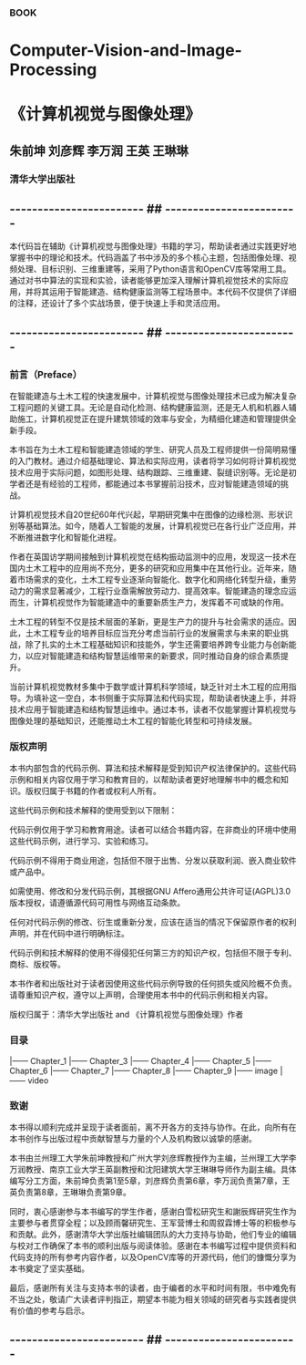 ### BOOK
# Computer-Vision-and-Image-Processing
# 《计算机视觉与图像处理》
## 朱前坤 刘彦辉 李万润 王英 王琳琳 
### 清华大学出版社
## ------------------------ ##  ------------------------ ##
本代码旨在辅助《计算机视觉与图像处理》书籍的学习，帮助读者通过实践更好地掌握书中的理论和技术。代码涵盖了书中涉及的多个核心主题，包括图像处理、视频处理、目标识别、三维重建等，采用了Python语言和OpenCV库等常用工具。通过对书中算法的实现和实验，读者能够更加深入理解计算机视觉技术的实际应用，并将其运用于智能建造、结构健康监测等工程场景中。本代码不仅提供了详细的注释，还设计了多个实战场景，便于快速上手和灵活应用。
## ------------------------ ##  ------------------------ ##
### 前言（Preface）
在智能建造与土木工程的快速发展中，计算机视觉与图像处理技术已成为解决复杂工程问题的关键工具。无论是自动化检测、结构健康监测，还是无人机和机器人辅助施工，计算机视觉正在提升建筑领域的效率与安全，为精细化建造和管理提供全新手段。

本书旨在为土木工程和智能建造领域的学生、研究人员及工程师提供一份简明易懂的入门教材。通过介绍基础理论、算法和实际应用，读者将学习如何将计算机视觉技术应用于实际问题，如图形处理、结构跟踪、三维重建、裂缝识别等。无论是初学者还是有经验的工程师，都能通过本书掌握前沿技术，应对智能建造领域的挑战。

计算机视觉技术自20世纪60年代兴起，早期研究集中在图像的边缘检测、形状识别等基础算法。如今，随着人工智能的发展，计算机视觉已在各行业广泛应用，并不断推进数字化和智能化进程。

作者在英国访学期间接触到计算机视觉在结构振动监测中的应用，发现这一技术在国内土木工程中的应用尚不充分，更多的研究和应用集中在其他行业。近年来，随着市场需求的变化，土木工程专业逐渐向智能化、数字化和网络化转型升级，重劳动力的需求显著减少，工程行业亟需解放劳动力、提高效率。智能建造的理念应运而生，计算机视觉作为智能建造中的重要新质生产力，发挥着不可或缺的作用。

土木工程的转型不仅是技术层面的革新，更是生产力的提升与社会需求的适应。因此，土木工程专业的培养目标应当充分考虑当前行业的发展需求与未来的职业挑战，除了扎实的土木工程基础知识和技能外，学生还需要培养跨专业能力与创新能力，以应对智能建造和结构智慧运维带来的新要求，同时推动自身的综合素质提升。

当前计算机视觉教材多集中于数学或计算机科学领域，缺乏针对土木工程的应用指导。为填补这一空白，本书侧重于实际算法和代码实现，帮助读者快速上手，并将技术应用于智能建造和结构智慧运维中。通过本书，读者不仅能掌握计算机视觉与图像处理的基础知识，还能推动土木工程的智能化转型和可持续发展。

### 版权声明
本书内部包含的代码示例、算法和技术解释是受到知识产权法律保护的。这些代码示例和相关内容仅用于学习和教育目的，以帮助读者更好地理解书中的概念和知识。版权归属于书籍的作者或权利人所有。

这些代码示例和技术解释的使用受到以下限制：

代码示例仅用于学习和教育用途。读者可以结合书籍内容，在非商业的环境中使用这些代码示例，进行学习、实验和练习。

代码示例不得用于商业用途，包括但不限于出售、分发以获取利润、嵌入商业软件或产品中。

如需使用、修改和分发代码示例，其根据GNU Affero通用公共许可证(AGPL)3.0版本授权，请遵循源代码可用性与网络互动条款。

任何对代码示例的修改、衍生或重新分发，应该在适当的情况下保留原作者的权利声明，并在代码中进行明确标注。

代码示例和技术解释的使用不得侵犯任何第三方的知识产权，包括但不限于专利、商标、版权等。

本书作者和出版社对于读者因使用这些代码示例导致的任何损失或风险概不负责。
请尊重知识产权，遵守以上声明，合理使用本书中的代码示例和相关内容。

版权归属于：清华大学出版社 and 《计算机视觉与图像处理》作者

### 目录
|—— Chapter_1
|—— Chapter_3
|—— Chapter_4
|—— Chapter_5
|—— Chapter_6
|—— Chapter_7
|—— Chapter_8
|—— Chapter_9
|—— image
|—— video
### 致谢
本书得以顺利完成并呈现于读者面前，离不开各方的支持与协作。在此，向所有在本书创作与出版过程中贡献智慧与力量的个人及机构致以诚挚的感谢。

本书由兰州理工大学朱前坤教授和广州大学刘彦辉教授作为主编，兰州理工大学李万润教授、南京工业大学王英副教授和沈阳建筑大学王琳琳导师作为副主编。具体编写分工方面，朱前坤负责第1至5章，刘彦辉负责第6章，李万润负责第7章，王英负责第8章，王琳琳负责第9章。

同时，衷心感谢参与本书编写的学生作者，感谢白雪松研究生和謝辰辉研究生作为主要参与者贯穿全程；以及顾雨馨研究生、王军营博士和周叙霖博士等的积极参与和贡献。此外，感谢清华大学出版社编辑团队的大力支持与协助，他们专业的编辑与校对工作确保了本书的顺利出版与阅读体验。感谢在本书编写过程中提供资料和代码支持的所有参考内容作者，以及OpenCV库等的开源代码，他们的慷慨分享为本书奠定了坚实基础。

最后，感谢所有关注与支持本书的读者，由于编者的水平和时间有限，书中难免有不当之处，敬请广大读者评判指正，期望本书能为相关领域的研究者与实践者提供有价值的参考与启示。
## ------------------------ ##  ------------------------ ##